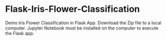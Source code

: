 # Flask-Iris-Flower-Classification
Demo Iris Flower Classification in Flask App.
Download the Zip file to a local computer. 
Jupyter Notebook must be installed on the computer to execute the Flask app.
